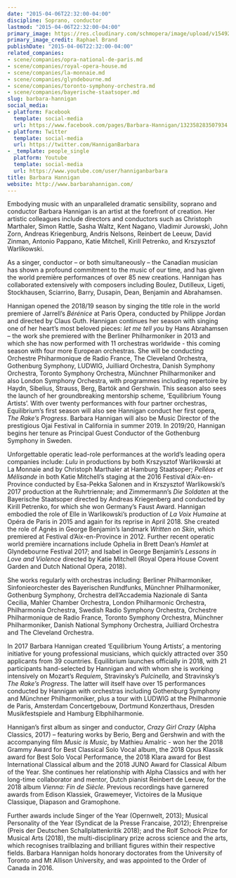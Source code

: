 ```yaml
---
date: "2015-04-06T22:32:00-04:00"
discipline: Soprano, conductor
lastmod: "2015-04-06T22:32:00-04:00"
primary_image: https://res.cloudinary.com/schmopera/image/upload/v1549243920/media/2019/02/BarbaraHanniganRaphaelBrand.jpg
primary_image_credit: Raphael Brand
publishDate: "2015-04-06T22:32:00-04:00"
related_companies:
- scene/companies/opra-national-de-paris.md
- scene/companies/royal-opera-house.md
- scene/companies/la-monnaie.md
- scene/companies/glyndebourne.md
- scene/companies/toronto-symphony-orchestra.md
- scene/companies/bayerische-staatsoper.md
slug: barbara-hannigan
social_media:
- platform: Facebook
  template: social-media
  url: https://www.facebook.com/pages/Barbara-Hannigan/132358283507934
- platform: Twitter
  template: social-media
  url: https://twitter.com/HanniganBarbara
- _template: people_single
  platform: Youtube
  template: social-media
  url: https://www.youtube.com/user/hanniganbarbara
title: Barbara Hannigan
website: http://www.barbarahannigan.com/
---
```

Embodying music with an unparalleled dramatic sensibility, soprano and conductor Barbara Hannigan is an artist at the forefront of creation. Her artistic colleagues include directors and conductors such as Christoph Marthaler, Simon Rattle, Sasha Waltz, Kent Nagano, Vladimir Jurowski, John Zorn, Andreas Kriegenburg, Andris Nelsons, Reinbert de Leeuw, David Zinman, Antonio Pappano, Katie Mitchell, Kirill Petrenko, and Krszysztof Warlikowski.

As a singer, conductor – or both simultaneously – the Canadian musician has shown a profound commitment to the music of our time, and has given the world première performances of over 85 new creations. Hannigan has collaborated extensively with composers including Boulez, Dutilleux, Ligeti, Stockhausen, Sciarrino, Barry, Dusapin, Dean, Benjamin and Abrahamsen.

Hannigan opened the 2018/19 season by singing the title role in the world premiere of Jarrell’s _Bérénice_ at Paris Opera, conducted by Philippe Jordan and directed by Claus Guth. Hannigan continues her season with singing one of her heart’s most beloved pieces: _let me tell you_ by Hans Abrahamsen – the work she premiered with the Berliner Philharmoniker in 2013 and which she has now performed with 11 orchestras worldwide - this coming season with four more European orchestras. She will be conducting Orchestre Phiharmonique de Radio France, The Cleveland Orchestra, Gothenburg Symphony, LUDWIG, Juilliard Orchestra, Danish Symphony Orchestra, Toronto Symphony Orchestra, Münchner Philharmoniker and also London Symphony Orchestra, with programmes including repertoire by Haydn, Sibelius, Strauss, Berg, Bartók and Gershwin. This season also sees the launch of her groundbreaking mentorship scheme, ‘Equilibrium Young Artists’. With over twenty performances with four partner orchestras, Equilibrium’s first season will also see Hannigan conduct her first opera, _The Rake’s Progress_. Barbara Hannigan will also be Music Director of the prestigious Ojai Festival in California in summer 2019. In 2019/20, Hannigan begins her tenure as Principal Guest Conductor of the Gothenburg Symphony in Sweden.

Unforgettable operatic lead-role performances at the world’s leading opera companies include: _Lulu_ in productions by both Krszysztof Warlikowski at La Monnaie and by Christoph Marthaler at Hamburg Staatsoper; _Pelléas et Mélisande_ in both Katie Mitchell’s staging at the 2016 Festival d’Aix-en-Province conducted by Esa-Pekka Salonen and in Krszysztof Warlikowski’s 2017 production at the Ruhrtriennale; and Zimmermann’s _Die Soldaten_ at the Bayerische Staatsoper directed by Andreas Kriegenberg and conducted by Kirill Petrenko, for which she won Germany’s Faust Award. Hannigan embodied the role of Elle in Warlikowski’s production of _La Voix Humaine_ at Opéra de Paris in 2015 and again for its reprise in April 2018. She created the role of Agnès in George Benjamin’s landmark _Written on Skin_, which premiered at Festival d’Aix-en-Province in 2012. Further recent operatic world première incarnations include Ophelia in Brett Dean’s _Hamlet_ at Glyndebourne Festival 2017; and Isabel in George Benjamin’s _Lessons in Love and Violence_ directed by Katie Mitchell (Royal Opera House Covent Garden and Dutch National Opera, 2018).

She works regularly with orchestras including: Berliner Philharmoniker, Sinfonieorchester des Bayerischen Rundfunks, Münchner Philharmoniker, Gothenburg Symphony, Orchestra dell’Accademia Nazionale di Santa Cecilia, Mahler Chamber Orchestra, London Philharmonic Orchestra, Philharmonia Orchestra, Swedish Radio Symphony Orchestra, Orchestre Philharmonique de Radio France, Toronto Symphony Orchestra, Münchner Philharmoniker, Danish National Symphony Orchestra, Juilliard Orchestra and The Cleveland Orchestra.

In 2017 Barbara Hannigan created ‘Equilibrium Young Artists’, a mentoring initiative for young professional musicians, which quickly attracted over 350 applicants from 39 countries. Equilibrium launches officially in 2018, with 21 participants hand-selected by Hannigan and with whom she is working intensively on Mozart’s _Requiem_, Stravinsky’s _Pulcinella,_ and Stravinsky’s _The Rake’s Progress_. The latter will itself have over 15 performances conducted by Hannigan with orchestras including Gothenburg Symphony and Münchner Philharmoniker, plus a tour with LUDWIG at the Philharmonie de Paris, Amsterdam Concertgebouw, Dortmund Konzerthaus, Dresden Musikfestspiele and Hamburg Elbphilharmonie.

Hannigan’s first album as singer and conductor, _Crazy Girl Crazy_ (Alpha Classics, 2017) – featuring works by Berio, Berg and Gershwin and with the accompanying film _Music is Music_, by Mathieu Amalric - won her the 2018 Grammy Award for Best Classical Solo Vocal album, the 2018 Opus Klassik award for Best Solo Vocal Performance, the 2018 Klara award for Best International Classical album and the 2018 JUNO Award for Classical Album of the Year. She continues her relationship with Alpha Classics and with her long-time collaborator and mentor, Dutch pianist Reinbert de Leeuw, for the 2018 album _Vienna: Fin de Siècle._ Previous recordings have garnered awards from Edison Klassiek, Grawemeyer, Victoires de la Musique Classique, Diapason and Gramophone.

Further awards include Singer of the Year (Opernwelt, 2013); Musical Personality of the Year (Syndicat de la Presse Francaise, 2012); Ehrenpreise (Preis der Deutschen Schallplattenkritik 2018); and the Rolf Schock Prize for Musical Arts (2018), the multi-disciplinary prize across science and the arts, which recognises trailblazing and brilliant figures within their respective fields. Barbara Hannigan holds honorary doctorates from the University of Toronto and Mt Allison University, and was appointed to the Order of Canada in 2016.
